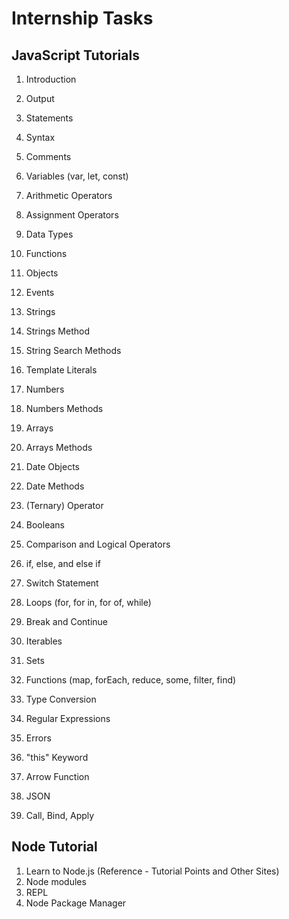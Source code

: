 # Internship Tasks

## JavaScript Tutorials

1. Introduction
2. Output
3. Statements
4. Syntax
5. Comments
6. Variables (var, let, const)
7. Arithmetic Operators
8. Assignment Operators
9. Data Types
10. Functions
11. Objects
12. Events
13. Strings
14. Strings Method
15. String Search Methods
16. Template Literals
17. Numbers
18. Numbers Methods
19. Arrays
20. Arrays Methods

21. Date Objects
22. Date Methods
23. (Ternary) Operator
24. Booleans
25. Comparison and Logical Operators
26. if, else, and else if
27. Switch Statement
28. Loops (for, for in, for of, while)
29. Break and Continue
30. Iterables
31. Sets
32. Functions (map, forEach, reduce, some, filter, find)
33. Type Conversion
34. Regular Expressions
35. Errors
36. "this" Keyword
37. Arrow Function
38. JSON
39. Call, Bind, Apply

## Node Tutorial

1. Learn to Node.js (Reference - Tutorial Points and Other Sites)
2. Node modules
3. REPL
4. Node Package Manager
